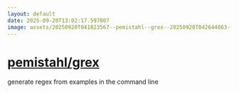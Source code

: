 ```yaml
---
layout: default
date: 2025-09-20T13:02:17.597007
image: assets/20250920T041823567--pemistahl--grex--20250920T042644863--cropped.png
---
```


# [pemistahl/grex](https://github.com/pemistahl/grex)

generate regex from examples in the command line
